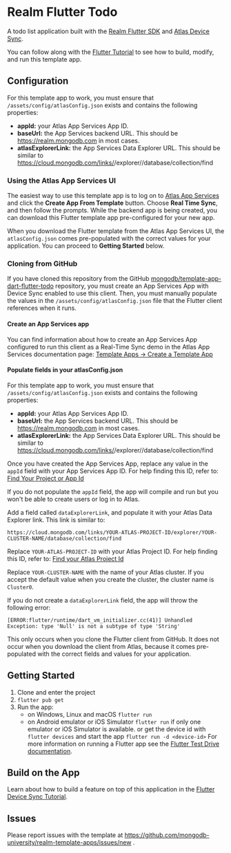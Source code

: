 # Realm Flutter Todo

A todo list application built with the [Realm Flutter SDK](https://www.mongodb.com/docs/realm/sdk/flutter/) and [Atlas Device Sync](https://www.mongodb.com/docs/atlas/app-services/sync/).

You can follow along with the [Flutter Tutorial](https://www.mongodb.com/docs/atlas/app-services/tutorial/flutter/) to see how to build, modify, and
run this template app.

## Configuration

For this template app to work, you must ensure that `/assets/config/atlasConfig.json` exists and contains the following properties:

- **appId:** your Atlas App Services App ID.
- **baseUrl:** the App Services backend URL. This should be https://realm.mongodb.com in most cases.
- **atlasExplorerLink:** the App Services Data Explorer URL. This should be similar to https://cloud.mongodb.com/links/<YOUR-ATLAS-PROJECT-ID>/explorer/<YOUR-CLUSTER-NAME>/database/collection/find

### Using the Atlas App Services UI

The easiest way to use this template app is to log on to [Atlas App Services](https://realm.mongodb.com/) and click the **Create App From Template** button. Choose
**Real Time Sync**, and then follow the prompts. While the backend app is being
created, you can download this Flutter template app pre-configured for your new
app.

When you download the Flutter template from the Atlas App Services UI,
the `atlasConfig.json` comes pre-populated with the correct values for your
application. You can proceed to **Getting Started** below.

### Cloning from GitHub

If you have cloned this repository from the GitHub
[mongodb/template-app-dart-flutter-todo](https://github.com/mongodb/template-app-dart-flutter-todo.git)
repository, you must create an App Services App with Device Sync
enabled to use this client. Then, you must manually populate the values in
the `/assets/config/atlasConfig.json` file that the Flutter client references
when it runs.

#### Create an App Services app

You can find information about how to create an App Services App configured
to run this client as a Real-Time Sync demo in the Atlas App Services
documentation page:
[Template Apps -> Create a Template App](https://www.mongodb.com/docs/atlas/app-services/reference/template-apps/)

#### Populate fields in your atlasConfig.json

For this template app to work, you must ensure that
`/assets/config/atlasConfig.json` exists and contains the following properties:

- **appId:** your Atlas App Services App ID.
- **baseUrl:** the App Services backend URL. This should be https://realm.mongodb.com in most cases.
- **atlasExplorerLink:** the App Services Data Explorer URL. This should be similar to https://cloud.mongodb.com/links/<YOUR-ATLAS-PROJECT-ID>/explorer/<YOUR-CLUSTER-NAME>/database/collection/find

Once you have created the App Services App, replace any value in the
`appId` field with your App Services App ID. For help finding this ID, refer
to: [Find Your Project or App Id](https://www.mongodb.com/docs/atlas/app-services/reference/find-your-project-or-app-id/)

If you do not populate the `appId` field, the app will compile and run but you
won't be able to create users or log in to Atlas.

Add a field called `dataExplorerLink`, and populate it with your Atlas
Data Explorer link. This link is similar to:

```
https://cloud.mongodb.com/links/YOUR-ATLAS-PROJECT-ID/explorer/YOUR-CLUSTER-NAME/database/collection/find
```

Replace `YOUR-ATLAS-PROJECT-ID` with your Atlas Project ID. For help finding
this ID, refer to: [Find your Atlas Project Id](https://www.mongodb.com/docs/atlas/app-services/apps/metadata/#find-your-atlas-project-id)

Replace `YOUR-CLUSTER-NAME` with the name of your Atlas cluster. If you accept
the default value when you create the cluster, the cluster name is `Cluster0`.

If you do not create a `dataExplorerLink` field, the app will throw the
following error:

```
[ERROR:flutter/runtime/dart_vm_initializer.cc(41)] Unhandled Exception: type 'Null' is not a subtype of type 'String'
```

This only occurs when you clone the Flutter client from GitHub. It does not
occur when you download the client from Atlas, because it comes pre-populated
with the correct fields and values for your application.

## Getting Started

1. Clone and enter the project
2. `flutter pub get`
3. Run the app:
   - on Windows, Linux and macOS `flutter run`
   - on Android emulator or iOS Simulator
     `flutter run` if only one emulator or iOS Simulator is available.
     or get the device id with `flutter devices` and start the app `flutter run -d <device-id>`
     For more information on running a Flutter app see the [Flutter Test Drive documentation](https://docs.flutter.dev/get-started/test-drive).

## Build on the App

Learn about how to build a feature on top of this application in the [Flutter Device Sync Tutorial](https://www.mongodb.com/docs/atlas/app-services/tutorial/flutter/).

## Issues

Please report issues with the template at https://github.com/mongodb-university/realm-template-apps/issues/new .
